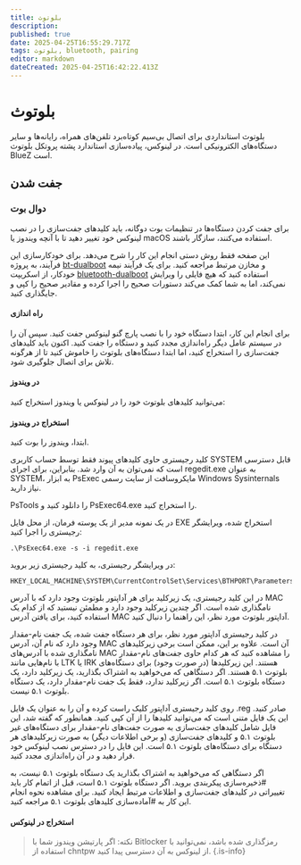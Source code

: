 ```yaml
---
title: بلوتوث
description: 
published: true
date: 2025-04-25T16:55:29.717Z
tags: بلوتوث, bluetooth, pairing
editor: markdown
dateCreated: 2025-04-25T16:42:22.413Z
---
```


# بلوتوث
بلوتوث استانداردی برای اتصال بی‌سیم کوتاه‌برد تلفن‌های همراه، رایانه‌ها و سایر دستگاه‌های الکترونیکی است. در لینوکس، پیاده‌سازی استاندارد پشته پروتکل بلوتوث BlueZ است.

## جفت شدن
### دوال بوت
برای جفت کردن دستگاه‌ها در تنظیمات بوت دوگانه، باید کلیدهای جفت‌سازی را در نصب لینوکس خود تغییر دهید تا با آنچه ویندوز یا macOS استفاده می‌کنند، سازگار باشند.

این صفحه فقط روش دستی انجام این کار را شرح می‌دهد. برای خودکارسازی این فرآیند، به پروژه [bt-dualboot](https://github.com/x2es/bt-dualboot) و مخازن مرتبط مراجعه کنید. برای یک فرآیند نیمه خودکار، از اسکریپت [bluetooth-dualboot](https://github.com/nbanks/bluetooth-dualboot) استفاده کنید که هیچ فایلی را ویرایش نمی‌کند، اما به شما کمک می‌کند دستورات صحیح را اجرا کرده و مقادیر صحیح را کپی و جایگذاری کنید.

#### راه اندازی
برای انجام این کار، ابتدا دستگاه خود را با نصب پارچ گنو لینوکس جفت کنید. سپس آن را در سیستم عامل دیگر راه‌اندازی مجدد کنید و دستگاه را جفت کنید. اکنون باید کلیدهای جفت‌سازی را استخراج کنید، اما ابتدا دستگاه‌های بلوتوث را خاموش کنید تا از هرگونه تلاش برای اتصال جلوگیری شود.
#### در ویندوز
می‌توانید کلیدهای بلوتوث خود را در لینوکس یا ویندوز استخراج کنید:
#### استخراج در ویندوز
ابتدا، ویندوز را بوت کنید.

کلید رجیستری حاوی کلیدهای پیوند فقط توسط حساب کاربری SYSTEM قابل دسترسی است که نمی‌توان به آن وارد شد. بنابراین، برای اجرای regedit.exe به عنوان SYSTEM، به ابزار PsExec مایکروسافت از سایت رسمی Windows Sysinternals نیاز دارید.

PsTools را دانلود کنید و PsExec64.exe را استخراج کنید.

در یک نمونه مدیر از یک پوسته فرمان، از محل فایل EXE استخراج شده، ویرایشگر رجیستری را اجرا کنید:
```
.\PsExec64.exe -s -i regedit.exe
```
در ویرایشگر رجیستری، به کلید رجیستری زیر بروید:
```
HKEY_LOCAL_MACHINE\SYSTEM\CurrentControlSet\Services\BTHPORT\Parameters\Keys
```
در این کلید رجیستری، یک زیرکلید برای هر آداپتور بلوتوث وجود دارد که با آدرس MAC نامگذاری شده است. اگر چندین زیرکلید وجود دارد و مطمئن نیستید که از کدام یک استفاده کنید، برای یافتن آدرس MAC آداپتور بلوتوث مورد نظر، این راهنما را دنبال کنید.

در کلید رجیستری آداپتور مورد نظر، برای هر دستگاه جفت شده، یک جفت نام-مقدار وجود دارد که نام آن، آدرس MAC آن است. علاوه بر این، ممکن است برخی زیرکلیدهای نامگذاری شده با آدرس‌های MAC را مشاهده کنید که هر کدام حاوی جفت‌های نام-مقدار با نام‌هایی مانند LTK یا IRK هستند. این زیرکلیدها (در صورت وجود) برای دستگاه‌های بلوتوث ۵.۱ هستند. اگر دستگاهی که می‌خواهید به اشتراک بگذارید، یک زیرکلید دارد، یک دستگاه بلوتوث ۵.۱ است. اگر زیرکلید ندارد، فقط یک جفت نام-مقدار دارد، یک دستگاه بلوتوث ۵.۱ نیست.

روی کلید رجیستری آداپتور کلیک راست کرده و آن را به عنوان یک فایل .reg صادر کنید. این یک فایل متنی است که می‌توانید کلیدها را از آن کپی کنید. همانطور که گفته شد، این فایل شامل کلیدهای جفت‌سازی به صورت جفت‌های نام-مقدار برای دستگاه‌های غیر بلوتوث ۵.۱ و کلیدهای جفت‌سازی (و برخی اطلاعات دیگر) به صورت زیرکلیدهای هر دستگاه برای دستگاه‌های بلوتوث ۵.۱ است. این فایل را در دسترس نصب لینوکس خود قرار دهید و در آن راه‌اندازی مجدد کنید.

اگر دستگاهی که می‌خواهید به اشتراک بگذارید یک دستگاه بلوتوث ۵.۱ نیست، به #ذخیره‌سازی پیکربندی بروید. اگر دستگاه بلوتوث ۵.۱ است، قبل از اتمام کار باید تغییراتی در کلیدهای جفت‌سازی و اطلاعات مرتبط ایجاد کنید. برای مشاهده نحوه انجام این کار به #آماده‌سازی کلیدهای بلوتوث ۵.۱ مراجعه کنید.

#### استخراج در لینوکس
>نکته: اگر پارتیشن ویندوز شما با Bitlocker رمزگذاری شده باشد، نمی‌توانید با استفاده از chntpw از لینوکس به آن دسترسی پیدا کنید. 
{.is-info}

